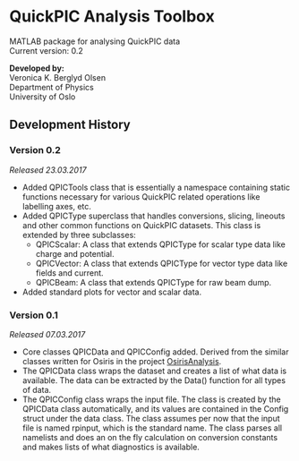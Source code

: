 # QuickPIC Analysis Toolbox
MATLAB package for analysing QuickPIC data<br>
Current version: 0.2

**Developed by:**<br>
Veronica K. Berglyd Olsen<br>
Department of Physics<br>
University of Oslo

## Development History

### Version 0.2
_Released 23.03.2017_

* Added QPICTools class that is essentially a namespace containing static functions necessary for various QuickPIC related operations like labelling axes, etc.
* Added QPICType superclass that handles conversions, slicing, lineouts and other common functions on QuickPIC datasets. This class is extended by three subclasses:
    * QPICScalar: A class that extends QPICType for scalar type data like charge and potential.
    * QPICVector: A class that extends QPICType for vector type data like fields and current.
    * QPICBeam: A class that extends QPICType for raw beam dump.
* Added standard plots for vector and scalar data.

### Version 0.1
_Released 07.03.2017_

* Core classes QPICData and QPICConfig added. Derived from the similar classes written for Osiris in the project [OsirisAnalysis](https://github.com/Jadzia626/OsirisAnalysis).
* The QPICData class wraps the dataset and creates a list of what data is available. The data can be extracted by the Data() function for all types of data.
* The QPICConfig class wraps the input file. The class is created by the QPICData class automatically, and its values are contained in the Config struct under the data class. The class assumes per now that the input file is named rpinput, which is the standard name. The class parses all namelists and does an on the fly calculation on conversion constants and makes lists of what diagnostics is available.
